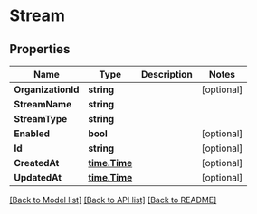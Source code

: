 # Stream

## Properties

Name | Type | Description | Notes
------------ | ------------- | ------------- | -------------
**OrganizationId** | **string** |  | [optional] 
**StreamName** | **string** |  | 
**StreamType** | **string** |  | 
**Enabled** | **bool** |  | [optional] 
**Id** | **string** |  | [optional] 
**CreatedAt** | [**time.Time**](time.Time.md) |  | [optional] 
**UpdatedAt** | [**time.Time**](time.Time.md) |  | [optional] 

[[Back to Model list]](../README.md#documentation-for-models) [[Back to API list]](../README.md#documentation-for-api-endpoints) [[Back to README]](../README.md)


